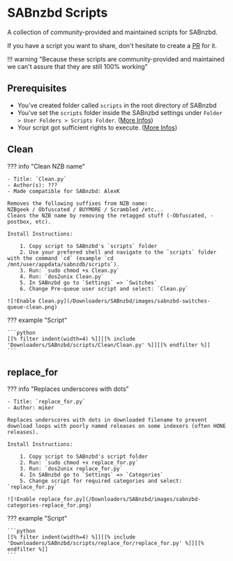 # SABnzbd Scripts

A collection of community-provided and maintained scripts for SABnzbd.

If you have a script you want to share, don't hesitate to create a [PR](https://github.com/TRaSH-Guides/Guides/blob/master/CONTRIBUTING.md) for it.

!!! warning "Because these scripts are community-provided and maintained we can't assure that they are still 100% working"

## Prerequisites

- You've created folder called `scripts` in the root directory of SABnzbd
- You've set the `scripts` folder inside the SABnzbd settings under `Folder > User Folders > Scripts Folder`. ([More Infos](https://sabnzbd.org/wiki/configuration/4.3/folders))
- Your script got sufficient rights to execute. ([More Infos](https://sabnzbd.org/wiki/configuration/4.5/scripts/post-processing-scripts))

## Clean

??? info "Clean NZB name"

    - Title: `Clean.py`
    - Author(s): ???
    - Made compatible for SABnzbd: AlexK

    Removes the following suffixes from NZB name:
    NZBgeek / Obfuscated / BUYMORE / Scrambled /etc...
    Cleans the NZB name by removing the retagged stuff (-Obfuscated, -postbox, etc).

    Install Instructions:

        1. Copy script to SABnzbd's `scripts` folder
        2. Use your prefered shell and navigate to the `scripts` folder with the command `cd` (example `cd /mnt/user/appdata/sabnzdb/scripts`).
        3. Run: `sudo chmod +x Clean.py`
        4. Run: `dos2unix Clean.py`
        5. In SABnzbd go to `Settings` => `Switches`
        6. Change Pre-queue user script and select: `Clean.py`

    ![!Enable Clean.py](/Downloaders/SABnzbd/images/sabnzbd-switches-queue-clean.png)

??? example "Script"

    ```python
    [[% filter indent(width=4) %]][[% include 'Downloaders/SABnzbd/scripts/Clean/Clean.py' %]][[% endfilter %]]
    ```

## replace_for

??? info "Replaces underscores with dots"

    - Title: `replace_for.py`
    - Author: miker

    Replaces underscores with dots in downloaded filename to prevent download loops with poorly named releases on some indexers (often HONE releases).

    Install Instructions:

        1. Copy script to SABnzbd's script folder
        2. Run: `sudo chmod +x replace_for.py`
        3. Run: `dos2unix replace_for.py`
        4. In SABnzbd go to `Settings` => `Categories`
        5. Change script for required categories and select: `replace_for.py`

    ![!Enable replace_for.py](/Downloaders/SABnzbd/images/sabnzbd-categories-replace_for.png)

??? example "Script"

    ```python
    [[% filter indent(width=4) %]][[% include 'Downloaders/SABnzbd/scripts/replace_for/replace_for.py' %]][[% endfilter %]]
    ```
